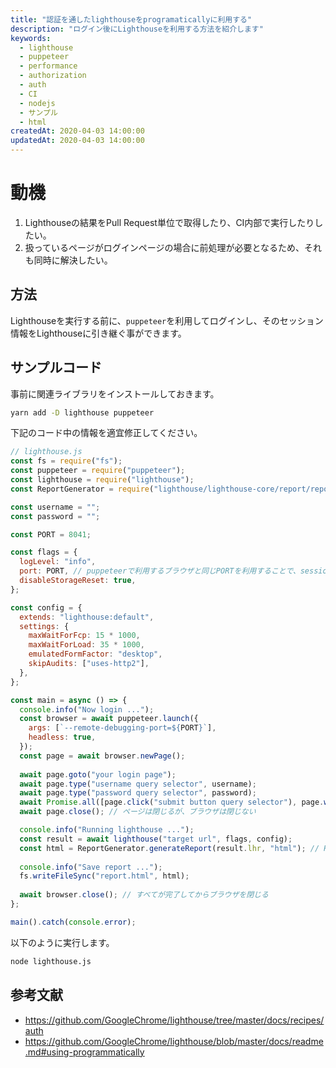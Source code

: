 ```yaml
---
title: "認証を通したlighthouseをprogramaticallyに利用する"
description: "ログイン後にLighthouseを利用する方法を紹介します"
keywords:
  - lighthouse
  - puppeteer
  - performance
  - authorization
  - auth
  - CI
  - nodejs
  - サンプル
  - html
createdAt: 2020-04-03 14:00:00
updatedAt: 2020-04-03 14:00:00
---
```


# 動機

1. Lighthouseの結果をPull Request単位で取得したり、CI内部で実行したりしたい。
2. 扱っているページがログインページの場合に前処理が必要となるため、それも同時に解決したい。

## 方法

Lighthouseを実行する前に、`puppeteer`を利用してログインし、そのセッション情報をLighthouseに引き継ぐ事ができます。

## サンプルコード

事前に関連ライブラリをインストールしておきます。

```bash
yarn add -D lighthouse puppeteer
```

下記のコード中の情報を適宜修正してください。

```js
// lighthouse.js
const fs = require("fs");
const puppeteer = require("puppeteer");
const lighthouse = require("lighthouse");
const ReportGenerator = require("lighthouse/lighthouse-core/report/report-generator");

const username = "";
const password = "";

const PORT = 8041;

const flags = {
  logLevel: "info",
  port: PORT, // puppeteerで利用するブラウザと同じPORTを利用することで、sessionが継続される
  disableStorageReset: true,
};

const config = {
  extends: "lighthouse:default",
  settings: {
    maxWaitForFcp: 15 * 1000,
    maxWaitForLoad: 35 * 1000,
    emulatedFormFactor: "desktop",
    skipAudits: ["uses-http2"],
  },
};

const main = async () => {
  console.info("Now login ...");
  const browser = await puppeteer.launch({
    args: [`--remote-debugging-port=${PORT}`],
    headless: true,
  });
  const page = await browser.newPage();
  
  await page.goto("your login page");
  await page.type("username query selector", username);
  await page.type("password query selector", password);
  await Promise.all([page.click("submit button query selector"), page.waitForNavigation()]);
  await page.close(); // ページは閉じるが、ブラウザは閉じない

  console.info("Running lighthouse ...");
  const result = await lighthouse("target url", flags, config);
  const html = ReportGenerator.generateReport(result.lhr, "html"); // HTML出力する
  
  console.info("Save report ...");
  fs.writeFileSync("report.html", html);
  
  await browser.close(); // すべてが完了してからブラウザを閉じる
};

main().catch(console.error);
```

以下のように実行します。

```bash
node lighthouse.js
```

## 参考文献

* <https://github.com/GoogleChrome/lighthouse/tree/master/docs/recipes/auth>
* <https://github.com/GoogleChrome/lighthouse/blob/master/docs/readme.md#using-programmatically>
